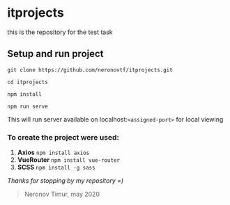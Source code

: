 # itprojects
this is the repository for the test task

## Setup and run project
```
git clone https://github.com/neronovtf/itprojects.git

cd itprojects

npm install

npm run serve
```
This will run server available on localhost:`<assigned-port>` for local viewing

### To create the project were used:
1. **Axios** `npm install axios`
2. **VueRouter** `npm install vue-router`
3. **SCSS** `npm install -g sass`

*Thanks for stopping by my repository =)*

> Neronov Timur, may 2020
